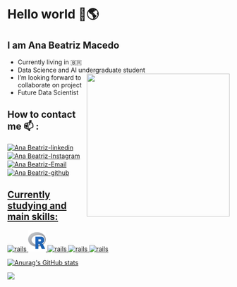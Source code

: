 # Hello world 👋🌎
## I am Ana Beatriz Macedo
- Currently living in :brazil:
- Data Science and AI undergraduate student <img src="https://octocat-generator-assets.githubusercontent.com/my-octocat-1626096942740.png" width="324" height="324" align="right">
- I’m looking forward to collaborate on project
- Future Data Scientist

## How to contact me 📫 :
<a href="https://www.linkedin.com/in/ana-beatriz-oliveira-de-macedo-85b05b215/" target="_blank">
<img align="center" alt='Ana Beatriz-linkedin' height='30' width='40' src="https://cdn.jsdelivr.net/gh/devicons/devicon/icons/linkedin/linkedin-original.svg" style="max-width:100%;">
<a href="https://www.instagram.com/bibismacedo_14/" target="_blank">
<img align="center" alt='Ana Beatriz-Instagram' height='30' width='40' src="https://camo.githubusercontent.com/c9dacf0f25a1489fdbc6c0d2b41cda58b77fa210a13a886d6f99e027adfbd358/68747470733a2f2f6564656e742e6769746875622e696f2f537570657254696e7949636f6e732f696d616765732f7376672f696e7374616772616d2e737667" style="max-width: 100%;">
<a href="anabeatrizmacedo241@gmail.com" target="_blank">
<img align="center" alt='Ana Beatriz-Email' height='30' width= '40' src="https://camo.githubusercontent.com/4a3dd8d10a27c272fd04b2ce8ed1a130606f95ea6a76b5e19ce8b642faa18c27/68747470733a2f2f6564656e742e6769746875622e696f2f537570657254696e7949636f6e732f696d616765732f7376672f676d61696c2e737667" style="max-width: 100%;">
<a href="https://github.com/AnabeatrizMacedo241" target="_blank">
<img align="center" alt='Ana Beatriz-github' height='30' width='40' src="https://cdn.jsdelivr.net/gh/devicons/devicon/icons/github/github-original.svg" style="max-width: 100%;">

  
## Currently studying and main skills:
<img src="https://cdn.jsdelivr.net/gh/devicons/devicon/icons/python/python-original.svg" alt="rails" width='40' height='49' style='max-width: 100%;'></img>
<img src='https://raw.githubusercontent.com/devicons/devicon/00f02ef57fb7601fd1ddcc2fe6fe670fef3ae3e4/icons/r/r-original.svg' alt="rails" width='40' height='49' style='max-width: 100%;'></img>
<img src="https://cdn.jsdelivr.net/gh/devicons/devicon/icons/jupyter/jupyter-original-wordmark.svg" alt="rails" width='40' height='49' style='max-width: 100%;'></img>
<img src="https://cdn.jsdelivr.net/gh/devicons/devicon/icons/html5/html5-original.svg" alt="rails" width='40' height='49' style='max-width: 100%;'></img>
<img src="https://cdn.worldvectorlogo.com/logos/power-bi.svg" alt="rails" width='40' height='49' style='max-width: 100%;'></img>

![Anurag's GitHub stats](https://github-readme-stats.vercel.app/api?username=AnabeatrizMacedo241&theme=chartreuse-dark&show_icons=true)

![](https://komarev.com/ghpvc/?username=AnabeatrizMacedo241&color=brightgreen)
